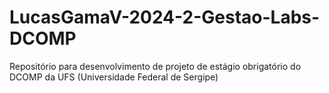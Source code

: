 # LucasGamaV-2024-2-Gestao-Labs-DCOMP
Repositório para desenvolvimento de projeto de estágio obrigatório do DCOMP da UFS (Universidade Federal de Sergipe)
